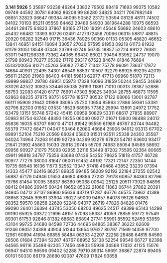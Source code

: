 **3.141 5926**  5 35897 93238 46264 33832 79502 88419 71693 99375 10582 09749 44592 30781 64062 86208 99 86280 34825 34211 7067982148 08651 32823 06647 09384 46095 50582 23172 53594 08128 48111 74502 84102 70193 85211 05559 64462 29489 54930 3819644288 10975 66593 34461 28475 64823 37867 83165 27120 19091 45648 56692 34603 48610 45432 66482 13393 60726 02491 4127372458 70066 06315 58817 48815 20920 96282 92540 91715 36436 78925 90360 01133 05305 48820 46652 13841 46951 94151 16094 33057 27036 57595 91953 09218 61173 81932 61179 31051 18548 07446 23799 62749 56735 18857 52724 89122 79381 83011 9491298336 73362 44065 66430 86021 39494 63952 24737 19070 21798 60943 70277 05392 17176 29317 67523 84674 81846 76694 0513200056 81271 45263 56082 77857 71342 75778 96091 73637 17872 14684 40901 22495 34301 46549 58537 10507 92279 68925 89235 42019 95611 21290 21960 86403 44181 59813 62977 47713 09960 51870 72113 49999 99837 29780 49951 05973 17328 16096 31859 50244 59455 34690 83026 42522 30825 33446 85035 26193 11881 71010 00313 78387 52886 58753 32083 81420 61717 76691 47303 59825 34904 28755 46873 11595 62863 88235 37875 93751 95778 18577 80532 17122 68066 13001 92787 66111 95909 21642 01989 38095 25720 10654 85863 27886 59361 53381 82796 82303 01952 03530 18529 68995 77362 25994 13891 24972 17752 83479 13151 55748 57242 45415 06959 50829 53311 68617 27855 88907 50983 81754 63746 49393 19255 06040 09277 01671 13900 98488 24012 85836 16035 63707 66010 47101 81942 95559 61989 46767 83744 94482 55379 77472 68471 04047 53464 62080 46684 25906 94912 93313 67702 89891 52104 75216 20569 66024 05803 81501 93511 25338 24300 35587 64024 74964 73263 91419 92726 04269 92279 67823 54781 63600 93417 21641 21992 45863 15030 28618 29745 55706 74983 85054 94588 58692 69956 90927 21079 75093 02955 32116 53449 87202 75596 02364 80665 49911 98818 34797 75356 63698 07426 54252 78625 51818 41757 46728 90977 77279 38000 81647 06001 61452 49192 17321 72147 72350 14144 19735 68548 16136 11573 52552 13347 57418 49468 43852 33239 07394 14333 45477 62416 86251 89835 69485 56209 92192 22184 27255 02542 56887 67179 04946 01653 46680 49886 27232 79178 60857 84383 82796 79766 81454 10095 38837 86360 95068 00642 25125 20511 73929 84896 08412 84886 26945 60424 19652 85022 21066 11863 06744 27862 20391 94945 04712 37137 86960 95636 43719 17287 46776 46575 73962 41389 08658 32645 99581 33904 78027 59009 94657 64078 95126 94683 98352 59570 98258 22620 52248 94077 26719 47826 84826 01476 99090 26401 36394 43745 53050 68203 49625 24517 49399 65143 14298 09190 65925 09372 21696 46151 57098 58387 41059 78859 59772 97549 89301 61753 92846 81382 68683 86894 27741 55991 85592 52459 53959 43104 99725 24680 84598 72736 44695 84865 38367 36222 62609 91246 08051 24388 43904 51244 13654 97627 80797 71569 14359 97700 12961 60894 41694 86855 58484 06353 42207 22258 28488 64815 84560 28506 01684 27394 52267 46767 88952 52138 52254 99546 66727 82398 64565 96116 35488 62305 77456 49803 55936 34568 17432 41125 15076 06947 94510 96596 09402 52288 79710 89314 56691 36867 22874 89405 60101 50330 86179 28680 92087 47609 17824 93858
